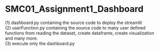 # SMC01_Assignment1_Dashboard

(1) dashboard.py containing the source code to deploy the streamlit </br>
(2) userFunction.py containing the source code to many user defined functions from reading the dataset, create dataframe, create visualization and many more.</br>
(3) execute only the dashboard.py

